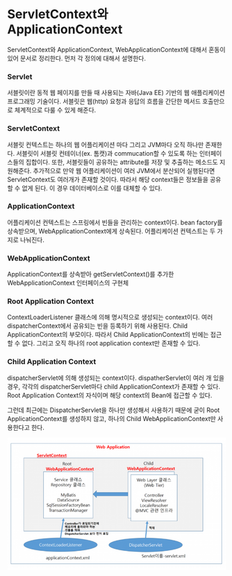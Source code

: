 # ServletContext와 ApplicationContext

ServletContext와 ApplicationContext, WebApplicationContext에 대해서 혼동이 있어 문서로 정리한다.
먼저 각 정의에 대해서 설명한다.

### Servlet
서블릿이란 동적 웹 페이지를 만들 때 사용되는 자바(Java EE) 기반의 웹 애플리케이션
프로그래밍 기술이다. 서블릿은 웹(http) 요청과 응답의 흐름을 간단한 메서드 호출만으로
체계적으로 다룰 수 있게 해준다.

### ServletContext
서블릿 컨텍스트는 하나의 웹 어플리케이션 마다 그리고 JVM마다 오직 하나만 존재한다.
서블릿이 서블릿 컨테이너(ex. 톰캣)과 commucation할 수 있도록 하는 인터페이스들의 집합이다.
또한, 서블릿들이 공유하는 attribute를 저장 및 추출하는 메소드도 지원해준다.
추가적으로 만약 웹 어플리케이션이 여러 JVM에서 분산되어 실행된다면 ServletContext도 여러개가 
존재할 것이다. 따라서 해당 context들은 정보들을 공유할 수 없게 된다.
이 경우 데이터베이스로 이를 대체할 수 있다.

### ApplicationContext
어플리케이션 컨텍스트는 스프링에서 빈들을 관리하는 context이다. bean factory를 상속받으며,
WebApplicationContext에게 상속된다. 어플리케이션 컨텍스트는 두 가지로 나눠진다.

### WebApplicationContext
ApplicationContext를 상속받아 getServletContext()를 추가한 WebApplicationContext 인터페이스의 구현체

### Root Application Context
ContextLoaderListener 클래스에 의해 명시적으로 생성되는 context이다. 여러 dispatcherContext에서 공유되는
빈을 등록하기 위해 사용된다. Child ApplicationContext의 부모이다. 따라서 Child ApplicationContext의 빈에는
접근할 수 없다. 그리고 오직 하나의 root application context만 존재할 수 있다.

### Child Application Context
dispatcherServlet에 의해 생성되는 context이다. dispatherServlet이 여러 개 있을 경우, 각각의 dispatcherServlet마다
child ApplicationContext가 존재할 수 있다. Root Application Context의 자식이며 해당 context의 Bean에 접근할 수 있다.

그런데 최근에는 DispatcherServlet을 하나만 생성해서 사용하기 때문에 굳이 Root ApplicationContext를 생성하지 않고,
하나의 Child WebApplicationContext만 사용한다고 한다.

<img src="https://github.com/JMsuper/TIL/blob/main/img/%EC%8A%A4%ED%94%84%EB%A7%81%20context%20%EA%B5%AC%EC%A1%B0.PNG">
